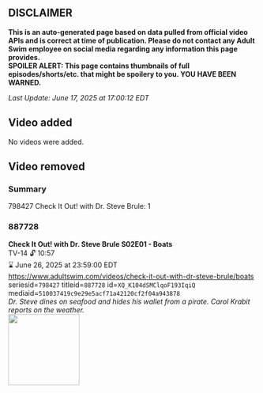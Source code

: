 ## DISCLAIMER
**This is an auto-generated page based on data pulled from official video APIs and is correct at time of publication. Please do not contact any Adult Swim employee on social media regarding any information this page provides.**  
**SPOILER ALERT: This page contains thumbnails of full episodes/shorts/etc. that might be spoilery to you. YOU HAVE BEEN WARNED.**  

_Last Update: June 17, 2025 at 17:00:12 EDT_
## Video added
No videos were added.  
## Video removed
### Summary
798427 Check It Out! with Dr. Steve Brule: 1  
### 887728
**Check It Out! with Dr. Steve Brule S02E01 - Boats**  
TV-14 🔓 10:57  
⌛ June 26, 2025 at 23:59:00 EDT  
https://www.adultswim.com/videos/check-it-out-with-dr-steve-brule/boats  
seriesid=`798427` titleid=`887728` id=`XQ_K104dSMClqoF193IqiQ` mediaid=`510037419c9e29e5acf71a42120cf2f04a943878`  
_Dr. Steve dines on seafood and hides his wallet from a pirate. Carol Krabit reports on the weather._  
<a href="https://media.cdn.adultswim.com/uploads/20200302/thumbnails/2_20321553308-checkitout_201_bim.jpg"><img src="https://media.cdn.adultswim.com/uploads/20200302/thumbnails/2_20321553308-checkitout_201_bim.jpg" height="144px" /></a>
